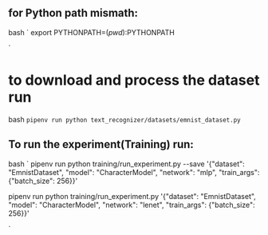 ## for Python path mismath:
bash
`
export PYTHONPATH=$(pwd):$PYTHONPATH

`
# to download and process the dataset run
bash
`
pipenv run python text_recognizer/datasets/emnist_dataset.py
`

## To run the experiment(Training) run:
bash
`
pipenv run python training/run_experiment.py --save '{"dataset": "EmnistDataset", "model": "CharacterModel", "network": "mlp",  "train_args": {"batch_size": 256}}'


pipenv run python training/run_experiment.py '{"dataset": "EmnistDataset", "model": "CharacterModel", "network": "lenet",  "train_args": {"batch_size": 256}}'

`
